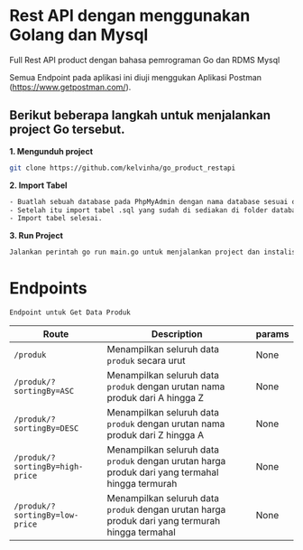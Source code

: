 # Rest API dengan menggunakan Golang dan Mysql

Full Rest API product dengan bahasa pemrograman Go dan RDMS Mysql

Semua Endpoint pada aplikasi ini diuji menggukan Aplikasi Postman (https://www.getpostman.com/).

## Berikut beberapa langkah untuk menjalankan project Go tersebut.

**1. Mengunduh project**

```bash
git clone https://github.com/kelvinha/go_product_restapi

```

**2. Import Tabel**

```bash
- Buatlah sebuah database pada PhpMyAdmin dengan nama database sesuai dengan yang ada pada folder config.
- Setelah itu import tabel .sql yang sudah di sediakan di folder database
- Import tabel selesai.

```

**3. Run Project**

```bash
Jalankan perintah go run main.go untuk menjalankan project dan instalisasi package / library yang dibutuhkan

```

# Endpoints
`Endpoint untuk Get Data Produk`

| Route | Description | params |
| --- | --- | --- |
| `/produk` | Menampilkan seluruh data `produk` secara urut | None |
| `/produk/?sortingBy=ASC` | Menampilkan seluruh data `produk` dengan urutan nama produk dari A hingga Z | None |
| `/produk/?sortingBy=DESC` | Menampilkan seluruh data `produk` dengan urutan nama produk dari Z hingga A | None |
| `/produk/?sortingBy=high-price` | Menampilkan seluruh data `produk` dengan urutan harga produk dari yang termahal hingga termurah | None |
| `/produk/?sortingBy=low-price` | Menampilkan seluruh data `produk` dengan urutan harga produk dari yang termurah hingga termahal | None |

<br>

